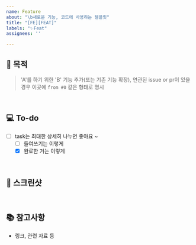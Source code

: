 ```yaml
---
name: Feature
about: "\b새로운 기능, 코드에 사용하는 템플릿"
title: "[FE][FEAT]"
labels: "✨Feat"
assignees: ''

---
```


## 🚩 목적
> 'A'를 하기 위한 'B' 기능 추가(또는 기존 기능 확장), 연관된 issue or pr이 있을 경우 이곳에 `from #0` 같은 형태로 명시 

<br/>


## 💻 To-do
- [ ] task는 최대한 상세히 나누면 좋아요 ~
  - [ ] 들여쓰기는 이렇게
  - [x] 완료한 거는 이렇게

<br/>


## 📸 스크린샷


<br/>

## 📚 참고사항
- 링크, 관련 자료 등
